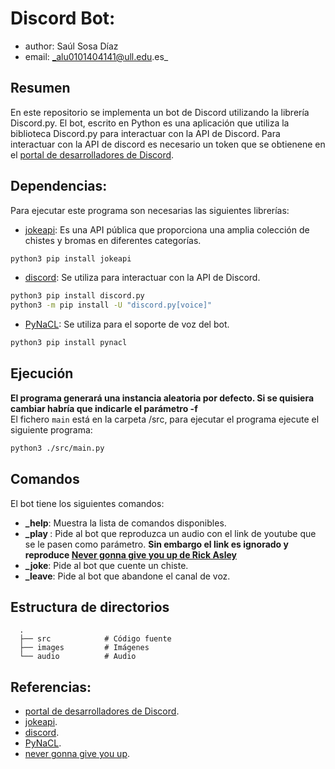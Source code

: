 # Discord Bot: 
* author: Saúl Sosa Díaz
* email: _alu0101404141@ull.edu.es_

## Resumen
En este repositorio se implementa un bot de Discord utilizando la librería Discord.py.
El bot, escrito en Python es una aplicación que utiliza la biblioteca Discord.py para interactuar con la API de Discord.
Para interactuar con la API de discord es necesario un token que se obtienene en el [portal de desarrolladores de Discord](https://discord.com/developers/applications).


## Dependencias:
Para ejecutar este programa son necesarias las siguientes librerías:
* [jokeapi](https://sv443.net/jokeapi/v2/): Es una API pública que proporciona una amplia colección de chistes y bromas en diferentes categorías.
```BASH
python3 pip install jokeapi
```

* [discord](https://discordpy.readthedocs.io/en/stable/): Se utiliza para interactuar con la API de Discord.
```BASH
python3 pip install discord.py
python3 -m pip install -U "discord.py[voice]"
```

* [PyNaCL](https://pypi.org/project/PyNaCl/): Se utiliza para el soporte de voz del bot.
```BASH
python3 pip install pynacl
```

## Ejecución
**El programa generará una instancia aleatoria por defecto. Si se quisiera cambiar habría que indicarle el parámetro -f**  
El fichero `main` está en la carpeta /src, para ejecutar el programa ejecute el siguiente programa:

```BASH
python3 ./src/main.py
```

## Comandos
El bot tiene los siguientes comandos:
* **_help**: Muestra la lista de comandos disponibles.
* **_play <link>**: Pide al bot que reproduzca un audio con el link de youtube que se le pasen como parámetro. **Sin embargo el link es ignorado y reproduce [Never gonna give you up de Rick Asley](https://www.youtube.com/watch?v=dQw4w9WgXcQ&ab_channel=RickAstley)**
* **_joke**: Pide al bot que cuente un chiste.
* **_leave**: Pide al bot que abandone el canal de voz.


## Estructura de directorios
```
  .
  ├── src            # Código fuente
  ├── images         # Imágenes 
  └── audio          # Audio
```

## Referencias:
* [portal de desarrolladores de Discord](https://discord.com/developers/applications).
* [jokeapi](https://sv443.net/jokeapi/v2/).
* [discord](https://discordpy.readthedocs.io/en/stable/).
* [PyNaCL](https://pypi.org/project/PyNaCl/).
* [never gonna give you up](https://www.youtube.com/watch?v=dQw4w9WgXcQ&ab_channel=RickAstley).


[Python website]: <https://www.python.org/downloads/>
